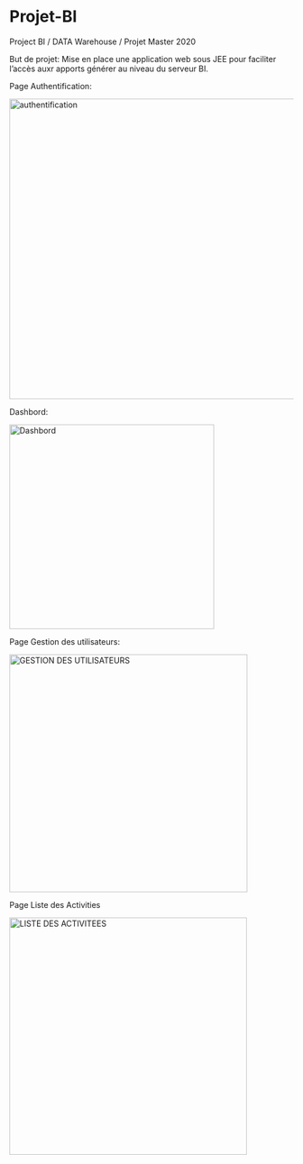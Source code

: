 # Projet-BI
Project BI / DATA Warehouse / Projet Master 2020

But de projet:
Mise en place une application web sous JEE pour faciliter l’accès auxr apports générer au niveau du serveur BI.

Page Authentification:

<img width="533" alt="authentification" src="https://user-images.githubusercontent.com/116309523/197195035-b1645bfd-2f8f-431c-a6b5-9a27d4620a5a.PNG">

Dashbord:

<img width="363" alt="Dashbord" src="https://user-images.githubusercontent.com/116309523/197195793-6fec8225-ada4-41b6-93f3-56edb2ad4dd3.PNG">

Page Gestion des utilisateurs:

<img width="422" alt="GESTION DES UTILISATEURS" src="https://user-images.githubusercontent.com/116309523/197203509-b3b908b6-0eab-4f9e-96d5-f2dc78f518df.PNG">

Page Liste des Activities

<img width="421" alt="LISTE DES ACTIVITEES" src="https://user-images.githubusercontent.com/116309523/197203953-480e0f49-6873-4e01-92eb-d8cf47cb523d.PNG">

